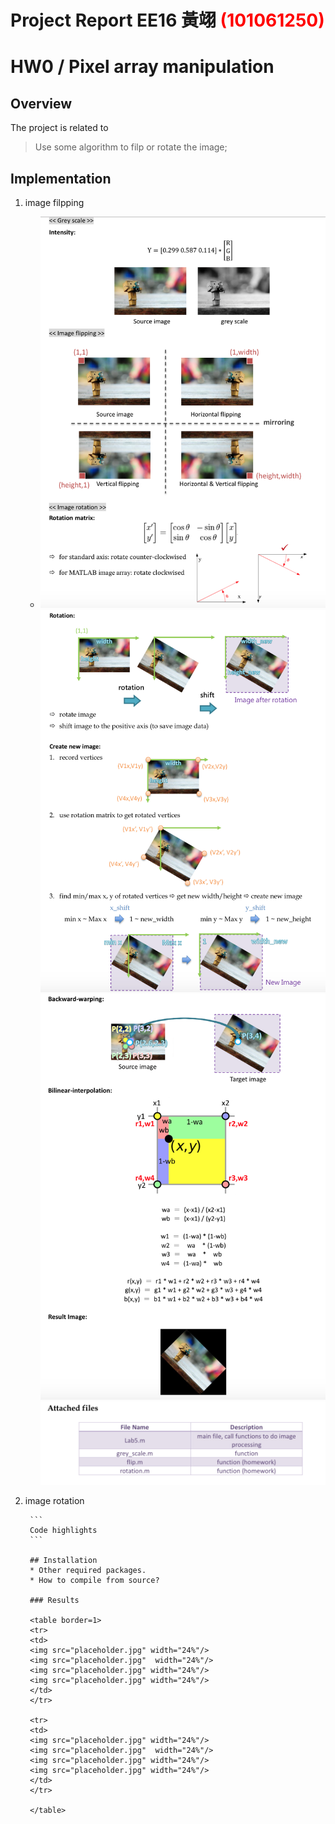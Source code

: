 # Project Report EE16 黃翊 <span style="color:red">(101061250)</span>

# HW0 /  Pixel array manipulation

## Overview
The project is related to 
> Use some algorithm to filp or rotate the image;

## Implementation
1. image filpping
	* <img src="./files/fig1.png" width="510">
	  <br>
	  <img src="./files/fig2.png" width="510">
	  <br>
	  <img src="./files/fig3.png" width="510">	
	  <br>
	  <img src="./files/fig4.png" width="510">
	  <br>
2. image rotation

		```
		Code highlights
		```

		## Installation
		* Other required packages.
		* How to compile from source?

		### Results

		<table border=1>
		<tr>
		<td>
		<img src="placeholder.jpg" width="24%"/>
		<img src="placeholder.jpg"  width="24%"/>
		<img src="placeholder.jpg" width="24%"/>
		<img src="placeholder.jpg" width="24%"/>
		</td>
		</tr>

		<tr>
		<td>
		<img src="placeholder.jpg" width="24%"/>
		<img src="placeholder.jpg"  width="24%"/>
		<img src="placeholder.jpg" width="24%"/>
		<img src="placeholder.jpg" width="24%"/>
		</td>
		</tr>

		</table>


